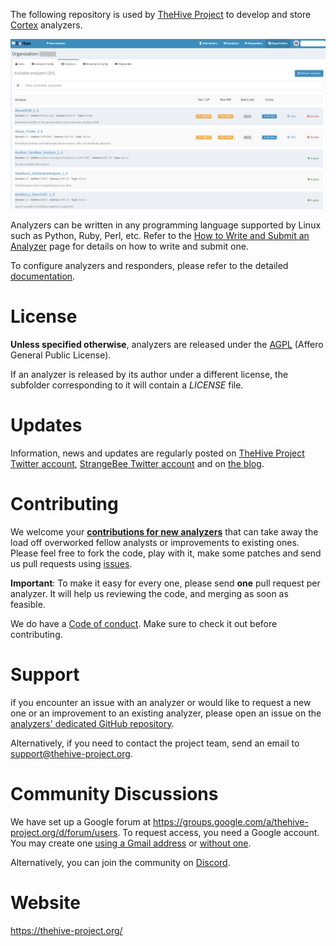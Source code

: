 The following repository is used by [TheHive Project](https://thehive-project.org)
to develop and store [Cortex](https://github.com/TheHive-Project/Cortex/blob/master/README.md)
analyzers.

![](images/cortex-ui.png)

Analyzers can be written in any programming language supported by Linux such 
as Python, Ruby, Perl, etc. Refer to the [How to Write and Submit an Analyzer](https://thehive-project.github.io/Cortex-Analyzers/dev_guides/how-to-create-an-analyzer/)
page for details on how to write and submit one.

To configure analyzers and responders, please refer to the detailed  [documentation](https://thehive-project.github.io/Cortex-Analyzers/).


# License

**Unless specified otherwise**, analyzers are released under the [AGPL](https://github.com/TheHive-Project/Cortex-analyzers/blob/master/LICENSE) (Affero General Public License).

If an analyzer is released by its author under a different license, the subfolder corresponding to it will contain a *LICENSE* file.


# Updates

Information, news and updates are regularly posted on [TheHive Project Twitter account](https://twitter.com/thehive_project), [StrangeBee Twitter account](https://twitter.com/strangebee) and on [the blog](https://blog.strangebee.com/).


# Contributing

We welcome your **[contributions for new analyzers](https://thehive-project.github.io/Cortex-Analyzers/dev_guides/how-to-create-an-analyzer/)**
that can take away the load off overworked fellow analysts or improvements to existing ones. Please feel free to fork the code, play with it, make some patches and send us pull requests using [issues](https://github.com/TheHive-Project/Cortex-analyzers/issues).

**Important**: To make it easy for every one, please send **one** pull request per analyzer. It will help us reviewing the code, and merging as soon as feasible.

We do have a [Code of conduct](code_of_conduct.md). Make sure to check it out before contributing.


# Support

if you encounter an issue with an analyzer or would like to request a new one or an improvement to an existing analyzer, please open an issue on the [analyzers' dedicated GitHub repository](https://github.com/TheHive-Project/Cortex-Analyzers/issues/new).

Alternatively, if you need to contact the project team, send an email to <support@thehive-project.org>.


# Community Discussions

We have set up a Google forum at <https://groups.google.com/a/thehive-project.org/d/forum/users>. To request access, you need a Google account. You may create one [using a Gmail address](https://accounts.google.com/SignUp?hl=en) or [without one](https://accounts.google.com/SignUpWithoutGmail?hl=en).

Alternatively, you can join the community on [Discord](https://chat.thehive-project.org).


# Website
<https://thehive-project.org/>
